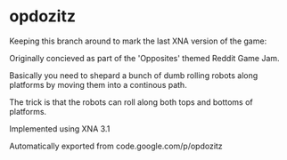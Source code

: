 # opdozitz

Keeping this branch around to mark the last XNA version of the game:

Originally concieved as part of the 'Opposites' themed Reddit Game Jam.

Basically you need to shepard a bunch of dumb rolling robots along platforms by moving them into a continous path.

The trick is that the robots can roll along both tops and bottoms of platforms.

Implemented using XNA 3.1

Automatically exported from code.google.com/p/opdozitz
